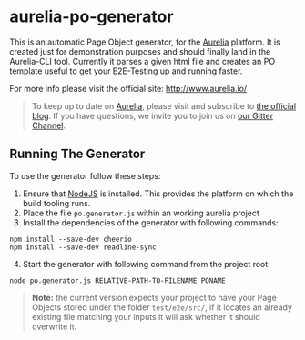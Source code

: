 # aurelia-po-generator

This is an automatic Page Object generator, for the [Aurelia](http://www.aurelia.io/) platform. It is created just for demonstration purposes and should finally land in the Aurelia-CLI tool.
Currently it parses a given html file and creates an PO template useful to get your E2E-Testing up and running faster.

For more info please visit the official site: http://www.aurelia.io/

> To keep up to date on [Aurelia](http://www.aurelia.io/), please visit and subscribe to [the official blog](http://blog.durandal.io/). If you have questions, we invite you to join us on [our Gitter Channel](https://gitter.im/aurelia/discuss).

## Running The Generator

To use the generator follow these steps:

1. Ensure that [NodeJS](http://nodejs.org/) is installed. This provides the platform on which the build tooling runs.
2. Place the file `po.generator.js` within an working aurelia project
3. Install the dependencies of the generator with following commands:

  ```shell
  npm install --save-dev cheerio
  npm install --save-dev readline-sync
  ```
4. Start the generator with following command from the project root:

  ```shell
  node po.generator.js RELATIVE-PATH-TO-FILENAME PONAME
  ```

  > **Note:** the current version expects your project to have your Page Objects stored under the folder `test/e2e/src/`, if it locates an already existing file matching your inputs it will ask whether it should overwrite it.
